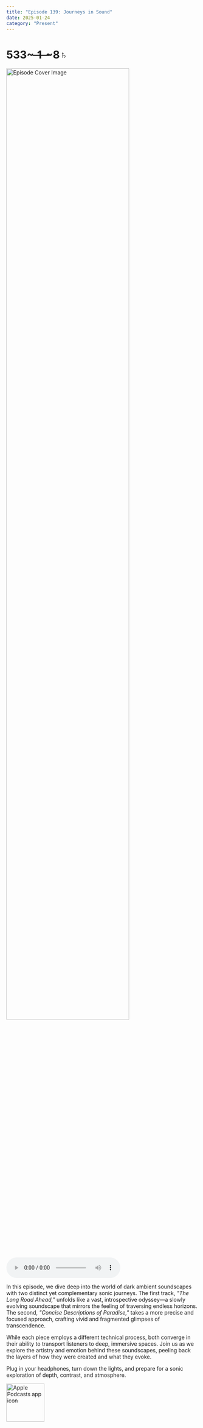 ```yaml
---
title: "Episode 139: Journeys in Sound"
date: 2025-01-24
category: "Present"
---
```

# 533~ ̶1̶ ̶~8♄
<img src="https://artwork.captivate.fm/c8cd39cd-617d-4ea6-b413-09e87aa03702/RQSuH06RHXWzeoEY8JV7-u1z.jpg" alt="Episode Cover Image" width=80%/>
<audio controls>
  <source src="https://podcasts.captivate.fm/media/abd70580-46f0-402b-ae97-59457d47a419/Episode-139.mp3" type="audio/mpeg">
  Your browser does not support the audio element.
</audio>

<p>In this episode, we dive deep into the world of dark ambient soundscapes with two distinct yet complementary sonic journeys. The first track, <em>"The Long Road Ahead,"</em> unfolds like a vast, introspective odyssey—a slowly evolving soundscape that mirrors the feeling of traversing endless horizons. The second, <em>"Concise Descriptions of Paradise,"</em> takes a more precise and focused approach, crafting vivid and fragmented glimpses of transcendence.</p><p>While each piece employs a different technical process, both converge in their ability to transport listeners to deep, immersive spaces. Join us as we explore the artistry and emotion behind these soundscapes, peeling back the layers of how they were created and what they evoke.</p><p>Plug in your headphones, turn down the lights, and prepare for a sonic exploration of depth, contrast, and atmosphere.</p>

<a href="https://podcasts.apple.com/us/podcast/living-room-music/id1608791560?tscg=30200&itsct=podcast_box_appicon&ls=1&mttnsubad=1608791560" style="display: inline-block;"><img src="https://toolbox.marketingtools.apple.com/api/v2/badges/app-icon-podcasts/standard/en-us" alt="Apple Podcasts app icon" style="width: 100px; height: 100px; vertical-align: middle; object-fit: contain;" /></a>
    